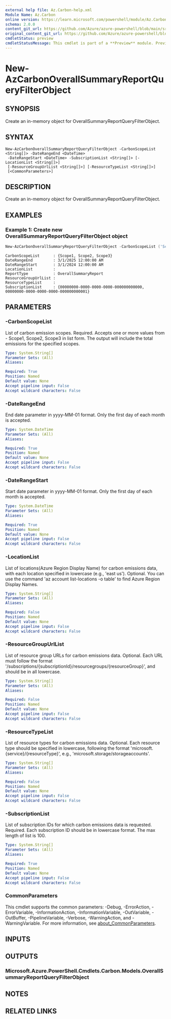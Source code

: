 ```yaml
---
external help file: Az.Carbon-help.xml
Module Name: Az.Carbon
online version: https://learn.microsoft.com/powershell/module/Az.Carbon/new-azcarbonoverallsummaryreportqueryfilterobject
schema: 2.0.0
content_git_url: https://github.com/Azure/azure-powershell/blob/main/src/Carbon/Carbon/help/New-AzCarbonOverallSummaryReportQueryFilterObject.md
original_content_git_url: https://github.com/Azure/azure-powershell/blob/main/src/Carbon/Carbon/help/New-AzCarbonOverallSummaryReportQueryFilterObject.md
cmdletStatus: preview
cmdletStatusMessage: This cmdlet is part of a **Preview** module. Preview versions aren't recommended for use in production environments. For more information, see https://aka.ms/azps-refstatus.
---
```


# New-AzCarbonOverallSummaryReportQueryFilterObject

## SYNOPSIS
Create an in-memory object for OverallSummaryReportQueryFilterObject.

## SYNTAX

```
New-AzCarbonOverallSummaryReportQueryFilterObject -CarbonScopeList <String[]> -DateRangeEnd <DateTime>
 -DateRangeStart <DateTime> -SubscriptionList <String[]> [-LocationList <String[]>]
 [-ResourceGroupUrlList <String[]>] [-ResourceTypeList <String[]>]
 [<CommonParameters>]
```

## DESCRIPTION
Create an in-memory object for OverallSummaryReportQueryFilterObject.

## EXAMPLES

### Example 1: Create new OverallSummaryReportQueryFilterObject object
```powershell
New-AzCarbonOverallSummaryReportQueryFilterObject -CarbonScopeList ('Scope1', 'Scope2', 'Scope3') -DateRangeEnd 2025-03-01 -DateRangeStart 2024-03-01 -SubscriptionList ('00000000-0000-0000-0000-000000000000','00000000-0000-0000-0000-000000000001')
```

```output
CarbonScopeList      : {Scope1, Scope2, Scope3}
DateRangeEnd         : 3/1/2025 12:00:00 AM
DateRangeStart       : 3/1/2024 12:00:00 AM
LocationList         :
ReportType           : OverallSummaryReport
ResourceGroupUrlList :
ResourceTypeList     :
SubscriptionList     : {00000000-0000-0000-0000-000000000000, 00000000-0000-0000-0000-000000000001}
```

## PARAMETERS

### -CarbonScopeList
List of carbon emission scopes.
Required.
Accepts one or more values from - Scope1, Scope2, Scope3 in list form.
The output will include the total emissions for the specified scopes.

```yaml
Type: System.String[]
Parameter Sets: (All)
Aliases:

Required: True
Position: Named
Default value: None
Accept pipeline input: False
Accept wildcard characters: False
```

### -DateRangeEnd
End date parameter in yyyy-MM-01 format.
Only the first day of each month is accepted.

```yaml
Type: System.DateTime
Parameter Sets: (All)
Aliases:

Required: True
Position: Named
Default value: None
Accept pipeline input: False
Accept wildcard characters: False
```

### -DateRangeStart
Start date parameter in yyyy-MM-01 format.
Only the first day of each month is accepted.

```yaml
Type: System.DateTime
Parameter Sets: (All)
Aliases:

Required: True
Position: Named
Default value: None
Accept pipeline input: False
Accept wildcard characters: False
```

### -LocationList
List of locations(Azure Region Display Name) for carbon emissions data, with each location specified in lowercase (e.g., 'east us').
Optional.
You can use the command 'az account list-locations -o table' to find Azure Region Display Names.

```yaml
Type: System.String[]
Parameter Sets: (All)
Aliases:

Required: False
Position: Named
Default value: None
Accept pipeline input: False
Accept wildcard characters: False
```

### -ResourceGroupUrlList
List of resource group URLs for carbon emissions data.
Optional.
Each URL must follow the format '/subscriptions/{subscriptionId}/resourcegroups/{resourceGroup}', and should be in all lowercase.

```yaml
Type: System.String[]
Parameter Sets: (All)
Aliases:

Required: False
Position: Named
Default value: None
Accept pipeline input: False
Accept wildcard characters: False
```

### -ResourceTypeList
List of resource types for carbon emissions data.
Optional.
Each resource type should be specified in lowercase, following the format 'microsoft.{service}/{resourceType}', e.g., 'microsoft.storage/storageaccounts'.

```yaml
Type: System.String[]
Parameter Sets: (All)
Aliases:

Required: False
Position: Named
Default value: None
Accept pipeline input: False
Accept wildcard characters: False
```

### -SubscriptionList
List of subscription IDs for which carbon emissions data is requested.
Required.
Each subscription ID should be in lowercase format.
The max length of list is 100.

```yaml
Type: System.String[]
Parameter Sets: (All)
Aliases:

Required: True
Position: Named
Default value: None
Accept pipeline input: False
Accept wildcard characters: False
```

### CommonParameters
This cmdlet supports the common parameters: -Debug, -ErrorAction, -ErrorVariable, -InformationAction, -InformationVariable, -OutVariable, -OutBuffer, -PipelineVariable, -Verbose, -WarningAction, and -WarningVariable. For more information, see [about_CommonParameters](http://go.microsoft.com/fwlink/?LinkID=113216).

## INPUTS

## OUTPUTS

### Microsoft.Azure.PowerShell.Cmdlets.Carbon.Models.OverallSummaryReportQueryFilterObject

## NOTES

## RELATED LINKS
